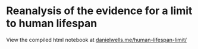 # Reanalysis of the evidence for a limit to human lifespan

View the compiled html notebook at [danielwells.me/human-lifespan-limit/](http://www.danielwells.me/human-lifespan-limit/)